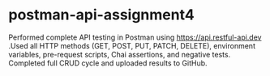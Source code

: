 # postman-api-assignment4
Performed complete API testing in Postman using https://api.restful-api.dev .Used all HTTP methods (GET, POST, PUT, PATCH, DELETE), environment variables, pre-request scripts, Chai assertions, and negative tests. Completed full CRUD cycle and uploaded results to GitHub.
